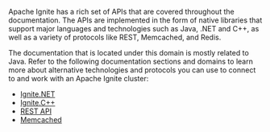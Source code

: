 Apache Ignite has a rich set of APIs that are covered throughout the documentation. The APIs are implemented in the form of native libraries that support major languages and technologies such as Java, .NET and C++, as well as a variety of protocols like REST, Memcached, and Redis.

The documentation that is located under this domain is mostly related to Java. Refer to the following documentation sections and domains to learn more about alternative technologies and protocols you can use to connect to and work with an Apache Ignite cluster:
* [Ignite.NET](doc:ignitenet) 
* [Ignite.C++](doc:ignitec) 
* [REST API](doc:rest-api) 
* [Memcached](doc:memcached-support)